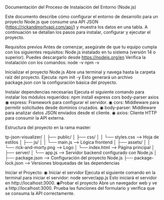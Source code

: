 Documentación del Proceso de Instalación del Entorno (Node.js)

Este documento describe cómo configurar el entorno de desarrollo para un proyecto Node.js que consume una API JSON (https://rickandmortyapi.com/api/) y muestra los datos en una tabla. A continuación se detallan los pasos para instalar, configurar y ejecutar el proyecto.

Requisitos previos
Antes de comenzar, asegúrate de que tu equipo cumpla con los siguientes requisitos:
Node.js instalado en tu sistema (versión 14 o superior).
Puedes descargarlo desde https://nodejs.org/en 
Verifica la instalación con los comandos:
node -v
npm -v

Inicializar el proyecto Node.js
Abre una terminal y navega hasta la carpeta raíz del proyecto. 
Ejecuta:
npm init -y
Esto generará un archivo package.json con la configuración básica del proyecto.

Instalar dependencias necesarias
Ejecuta el siguiente comando para instalar los módulos requeridos:
npm install express cors body-parser axios
 ◉ express: Framework para configurar el servidor.
 ◉ cors: Middleware para permitir solicitudes desde dominios cruzados.
 ◉ body-parser: Middleware para analizar datos JSON enviados desde el cliente.
 ◉ axios: Cliente HTTP para consumir la API externa.

Estructura del proyecto en la rama master:

tp-json-visualizer/
│
├── public/
│   ├── css/
│   │   └── styles.css       --> Hoja de estilos
│   ├── js/
│   │   └── main.js          --> Lógica frontend
│   ├── assets/
│   │   └── rick-and-morty.png  --> Logo 
│   └── index.html           --> Página principal
│
├── server/
│   └── app.js               --> Servidor backend configurado con Node.js
│
├── package.json             --> Configuración del proyecto Node.js
├── package-lock.json        --> Versiones bloqueadas de las dependencias

Iniciar el Proyecto:
  ◉ Iniciar el servidor
Ejecuta el siguiente comando en la terminal para iniciar el servidor:
node server/app.js
Esto iniciará el servidor en http://localhost:3000.
  ◉Probar el proyecto
Abre un navegador web y ve a http://localhost:3000.
Prueba las funciones del formulario y verifica que se consuma la API correctamente.
